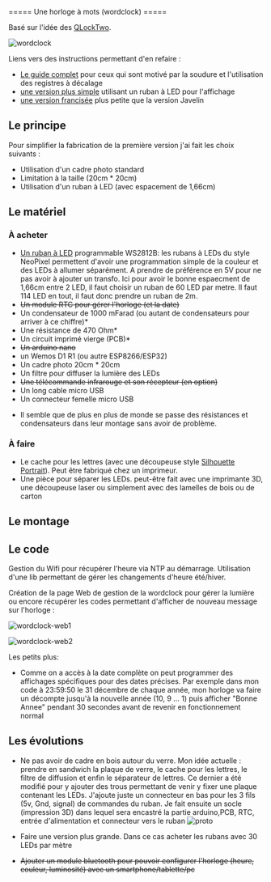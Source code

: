 ===== Une horloge à mots (wordclock) =====

Basé sur l'idée des [QLockTwo](http://qlocktwo.com/touch.php?lang=fr).

![wordclock](https://user-images.githubusercontent.com/16662847/144586062-eeea246c-88e2-4808-90dd-94f4f4ba52e5.jpg)

Liens vers des instructions permettant d'en refaire :
- [Le guide complet](http://www.instructables.com/id/Wordclock/?ALLSTEPS) pour ceux qui sont motivé par la soudure et l'utilisation des registres à décalage
- [une version plus simple](http://www.instructables.com/id/Javelins-Word-Clock/?ALLSTEPS) utilisant un ruban à LED pour l'affichage
- [une version francisée](http://lafamillecreative.blogspot.fr/2012/11/une-word-clock-en-francais.html) plus petite que la version Javelin

## Le principe

Pour simplifier la fabrication de la première version j'ai fait les choix suivants :
- Utilisation d'un cadre photo standard
- Limitation à la taille (20cm * 20cm)
- Utilisation d'un ruban à LED (avec espacement de 1,66cm)

## Le matériel

### À acheter
- [Un ruban à LED](https://fr.aliexpress.com/wholesale?SearchText=WS2812b+5V) programmable WS2812B: les rubans à LEDs du style NeoPixel permettent d'avoir une programmation simple de la couleur et des LEDs à allumer séparément. A prendre de préférence en 5V pour ne pas avoir à ajouter un transfo. Ici pour avoir le bonne espaecment de 1,66cm entre 2 LED, il faut choisir un ruban de 60 LED par metre. Il faut 114 LED en tout, il faut donc prendre un ruban de 2m.
- ~~Un module RTC pour gérer l'horloge (et la date)~~
- Un condensateur de 1000 mFarad (ou autant de condensateurs pour arriver à ce chiffre)*
- Une résistance de 470 Ohm*
- Un circuit imprimé vierge (PCB)*
- ~~Un arduino nano~~
- un Wemos D1 R1 (ou autre ESP8266/ESP32)
- Un cadre photo 20cm * 20cm
- Un filtre pour diffuser la lumière des LEDs
- ~~Une télécommande infrarouge et son récepteur (en option)~~
- Un long cable micro USB
- Un connecteur femelle micro USB

* Il semble que de plus en plus de monde se passe des résistances et condensateurs dans leur montage sans avoir de problème.

### À faire
- Le cache pour les lettres (avec une découpeuse style [Silhouette Portrait](http://silhouettefr.fr/silhouette_portrait.html)). Peut être fabriqué chez un imprimeur.
- Une pièce pour séparer les LEDs. peut-être fait avec une imprimante 3D, une découpeuse laser ou simplement avec des lamelles de bois ou de carton

## Le montage

## Le code

Gestion du Wifi pour récupérer l'heure via NTP au démarrage. Utilisation d'une lib permettant de gérer les changements d'heure été/hiver.

Création de la page Web de gestion de la wordclock pour gérer la lumière ou encore récupérer les codes permettant d'afficher de nouveau message sur l'horloge :

![wordclock-web1](https://user-images.githubusercontent.com/16662847/144586070-0eeec182-e0d0-44be-b617-0a6522960ac5.png)

![wordclock-web2](https://user-images.githubusercontent.com/16662847/144586082-f2ce1a5b-00aa-4064-a58e-cb696e1e0096.png)


Les petits plus:
- Comme on a accès à la date complète on peut programmer des affichages spécifiques pour des dates précises. Par exemple dans mon code à 23:59:50 le 31 décembre de chaque année, mon horloge va faire un décompte jusqu'à la nouvelle année (10, 9 ... 1) puis afficher "Bonne Annee" pendant 30 secondes avant de revenir en fonctionnement normal

## Les évolutions
- Ne pas avoir de cadre en bois autour du verre. Mon idée actuelle : prendre en sandwich la plaque de verre, le cache pour les lettres, le filtre de diffusion et enfin le séparateur de lettres. Ce dernier a été modifié pour y ajouter des trous permettant de venir y fixer une plaque contenant les LEDs. J'ajoute juste un connecteur en bas pour les 3 fils (5v, Gnd, signal) de commandes du ruban. Je fait ensuite un socle (impression 3D) dans lequel sera encastré la partie arduino,PCB, RTC, entrée d'alimentation et connecteur vers le ruban
![proto](https://user-images.githubusercontent.com/16662847/144599345-774eb5b4-babf-460f-b67b-47da9c86f4a0.jpg)

- Faire une version plus grande. Dans ce cas acheter les rubans avec 30 LEDs par mètre
- ~~Ajouter un module bluetooth pour pouvoir configurer l'horloge (heure, couleur, luminosité) avec un smartphone/tablette/pc~~

